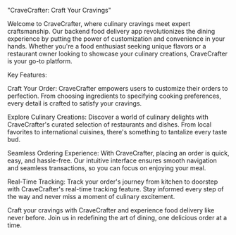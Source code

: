 "CraveCrafter: Craft Your Cravings"

Welcome to CraveCrafter, where culinary cravings meet expert craftsmanship. Our backend food delivery app revolutionizes the dining experience by putting the power of customization and convenience in your hands. Whether you're a food enthusiast seeking unique flavors or a restaurant owner looking to showcase your culinary creations, CraveCrafter is your go-to platform.

Key Features:

Craft Your Order: CraveCrafter empowers users to customize their orders to perfection. From choosing ingredients to specifying cooking preferences, every detail is crafted to satisfy your cravings.

Explore Culinary Creations: Discover a world of culinary delights with CraveCrafter's curated selection of restaurants and dishes. From local favorites to international cuisines, there's something to tantalize every taste bud.

Seamless Ordering Experience: With CraveCrafter, placing an order is quick, easy, and hassle-free. Our intuitive interface ensures smooth navigation and seamless transactions, so you can focus on enjoying your meal.

Real-Time Tracking: Track your order's journey from kitchen to doorstep with CraveCrafter's real-time tracking feature. Stay informed every step of the way and never miss a moment of culinary excitement.

Craft your cravings with CraveCrafter and experience food delivery like never before. Join us in redefining the art of dining, one delicious order at a time.
